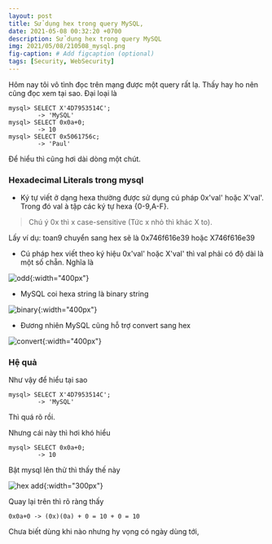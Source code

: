 ```yaml
---
layout: post
title: Sử dụng hex trong query MySQL,
date: 2021-05-08 00:32:20 +0700
description: Sử dụng hex trong query MySQL
img: 2021/05/08/210508_mysql.png
fig-caption: # Add figcaption (optional)
tags: [Security, WebSecurity]
---
```


Hôm nay  tôi vô tình đọc trên mạng được một query rất lạ. Thấy hay ho nên cũng đọc xem tại sao. Đại loại là

```
mysql> SELECT X'4D7953514C';
        -> 'MySQL'
mysql> SELECT 0x0a+0;
        -> 10
mysql> SELECT 0x5061756c;
        -> 'Paul'
```
Để hiểu thì cũng hơi dài dòng một chút.

### Hexadecimal Literals trong mysql

* Ký tự viết ở dạng hexa thường được sử dụng cú pháp 0x'val' hoặc X'val'. Trong đó val à tập các ký tự hexa {0-9,A-F}. 

>Chú ý 0x thì x case-sensitive (Tức x nhỏ thì khác X to).

Lấy ví dụ: toan9 chuyển sang hex sẽ là 0x746f616e39 hoặc X746f616e39

* Cú pháp hex viết theo ký hiệu 0x'val' hoặc X'val' thì val phải có độ dài là một số chẵn. Nghĩa là

![odd]( {{site.url}}/assets/img/2021/05/08/210508_odd.JPG){:width="400px"}

* MySQL coi hexa string là binary string

![binary]( {{site.url}}/assets/img/2021/05/08/210508_binary.JPG){:width="400px"}

* Đương nhiên MySQL cũng hỗ trợ convert sang hex

![convert]( {{site.url}}/assets/img/2021/05/08/210508_convert.JPG){:width="400px"}

### Hệ quả

Như vậy để hiểu tại sao

```
mysql> SELECT X'4D7953514C';
        -> 'MySQL'
```

Thì quá rõ rồi. 

Nhưng cái này thì hơi khó hiểu

```
mysql> SELECT 0x0a+0;
        -> 10
```
Bật mysql lên thử thì thấy thế này

![hex add]( {{site.url}}/assets/img/2021/05/08/210508_hex_add.JPG){:width="300px"}

Quay lại trên thì rõ ràng thấy 

```
0x0a+0 -> (0x)(0a) + 0 = 10 + 0 = 10
```

Chưa biết dùng khi nào nhưng hy vọng có ngày dùng tới,
